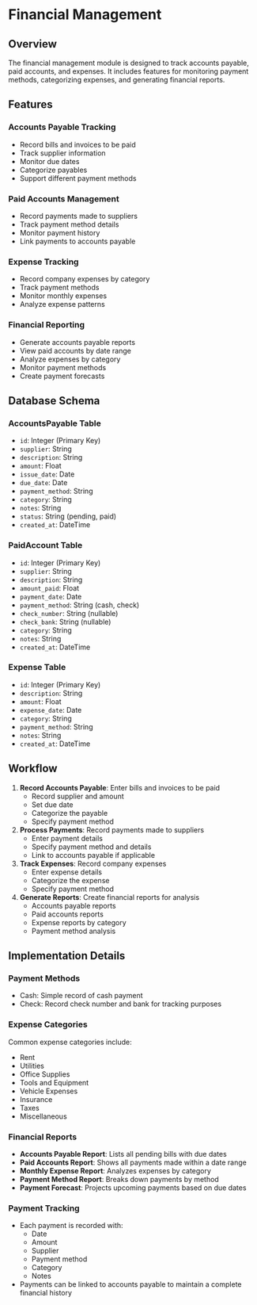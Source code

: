 # Financial Management

## Overview

The financial management module is designed to track accounts payable, paid accounts, and expenses. It includes features for monitoring payment methods, categorizing expenses, and generating financial reports.

## Features

### Accounts Payable Tracking

- Record bills and invoices to be paid
- Track supplier information
- Monitor due dates
- Categorize payables
- Support different payment methods

### Paid Accounts Management

- Record payments made to suppliers
- Track payment method details
- Monitor payment history
- Link payments to accounts payable

### Expense Tracking

- Record company expenses by category
- Track payment methods
- Monitor monthly expenses
- Analyze expense patterns

### Financial Reporting

- Generate accounts payable reports
- View paid accounts by date range
- Analyze expenses by category
- Monitor payment methods
- Create payment forecasts

## Database Schema

### AccountsPayable Table

- `id`: Integer (Primary Key)
- `supplier`: String
- `description`: String
- `amount`: Float
- `issue_date`: Date
- `due_date`: Date
- `payment_method`: String
- `category`: String
- `notes`: String
- `status`: String (pending, paid)
- `created_at`: DateTime

### PaidAccount Table

- `id`: Integer (Primary Key)
- `supplier`: String
- `description`: String
- `amount_paid`: Float
- `payment_date`: Date
- `payment_method`: String (cash, check)
- `check_number`: String (nullable)
- `check_bank`: String (nullable)
- `category`: String
- `notes`: String
- `created_at`: DateTime

### Expense Table

- `id`: Integer (Primary Key)
- `description`: String
- `amount`: Float
- `expense_date`: Date
- `category`: String
- `payment_method`: String
- `notes`: String
- `created_at`: DateTime

## Workflow

1. **Record Accounts Payable**: Enter bills and invoices to be paid
   - Record supplier and amount
   - Set due date
   - Categorize the payable
   - Specify payment method
2. **Process Payments**: Record payments made to suppliers
   - Enter payment details
   - Specify payment method and details
   - Link to accounts payable if applicable
3. **Track Expenses**: Record company expenses
   - Enter expense details
   - Categorize the expense
   - Specify payment method
4. **Generate Reports**: Create financial reports for analysis
   - Accounts payable reports
   - Paid accounts reports
   - Expense reports by category
   - Payment method analysis

## Implementation Details

### Payment Methods

- Cash: Simple record of cash payment
- Check: Record check number and bank for tracking purposes

### Expense Categories

Common expense categories include:
- Rent
- Utilities
- Office Supplies
- Tools and Equipment
- Vehicle Expenses
- Insurance
- Taxes
- Miscellaneous

### Financial Reports

- **Accounts Payable Report**: Lists all pending bills with due dates
- **Paid Accounts Report**: Shows all payments made within a date range
- **Monthly Expense Report**: Analyzes expenses by category
- **Payment Method Report**: Breaks down payments by method
- **Payment Forecast**: Projects upcoming payments based on due dates

### Payment Tracking

- Each payment is recorded with:
  - Date
  - Amount
  - Supplier
  - Payment method
  - Category
  - Notes
- Payments can be linked to accounts payable to maintain a complete financial history
